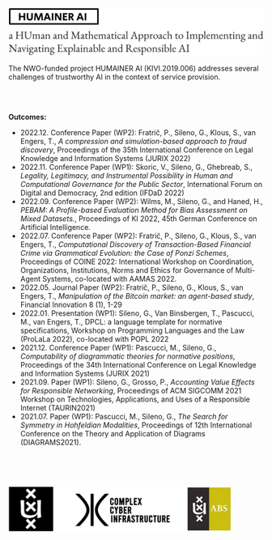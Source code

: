 <img src="header.png" alt="HUMAINER AI">

<br/>

The NWO-funded project HUMAINER AI (KIVI.2019.006) addresses several challenges of trustworthy AI in the context of service provision.

<br/><br/>

**Outcomes:**

- 2022.12. Conference Paper (WP2): Fratrič, P., Sileno, G., Klous, S., van Engers, T., *A compression and simulation-based approach to fraud discovery*, Proceedings of the 35th International Conference on Legal Knowledge and Information Systems (JURIX 2022) 
- 2022.11. Conference Paper (WP1): Skoric, V., Sileno, G., Ghebreab, S., *Legality, Legitimacy, and Instrumental Possibility in Human and Computational Governance for the Public Sector*, International Forum on Digital and Democracy, 2nd edition (IFDaD 2022) 
- 2022.09. Conference Paper (WP2): Wilms, M., Sileno, G., and Haned, H., *PEBAM: A Profile-based Evaluation Method for Bias Assessment on Mixed Datasets.*, Proceedings of KI 2022, 45th German Conference on Artificial Intelligence. 
- 2022.07. Conference Paper (WP2): Fratrič, P., Sileno, G., Klous, S., van Engers, T., *Computational Discovery of Transaction-Based Financial Crime via Grammatical Evolution: the Case of Ponzi Schemes*, Proceedings of COINE 2022: International Workshop on Coordination, Organizations, Institutions, Norms and Ethics for Governance of Multi-Agent Systems, co-located with AAMAS 2022.
- 2022.05. Journal Paper (WP2): Fratrič, P., Sileno, G., Klous, S., van Engers, T., *Manipulation of the Bitcoin market: an agent-based study*, Financial Innovation 8 (1), 1-29 
- 2022.01. Presentation (WP1): Sileno, G., Van Binsbergen, T., Pascucci, M., van Engers, T., DPCL: a language template for normative specifications, Workshop on Programming Languages and the Law (ProLaLa 2022), co-located with POPL 2022
- 2021.12. Conference Paper (WP1): Pascucci, M., Sileno, G., *Computability of diagrammatic theories for normative positions*, Proceedings of the 34th International Conference on Legal Knowledge and Information Systems (JURIX 2021)
- 2021.09. Paper (WP1): Sileno, G., Grosso, P., *Accounting Value Effects for Responsible Networking*, Proceedings of ACM SIGCOMM 2021 Workshop on Technologies, Applications, and Uses of a Responsible Internet (TAURIN2021)
- 2021.07. Paper (WP1): Pascucci, M., Sileno, G., *The Search for Symmetry in Hohfeldian Modalities*, Proceedings of 12th International Conference on the Theory and Application of Diagrams (DIAGRAMS2021).

<br/><br/><br/>

<img src="footer.png">
